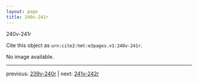 ```yaml
---
layout: page
title: 240v-241r
---
```


240v-241r

Cite this object as `urn:cite2:hmt:e3pages.v1:240v-241r`.

No image available. 



---

previous: [239v-240r](../239v-240r/) | next: [241v-242r](../241v-242r/)